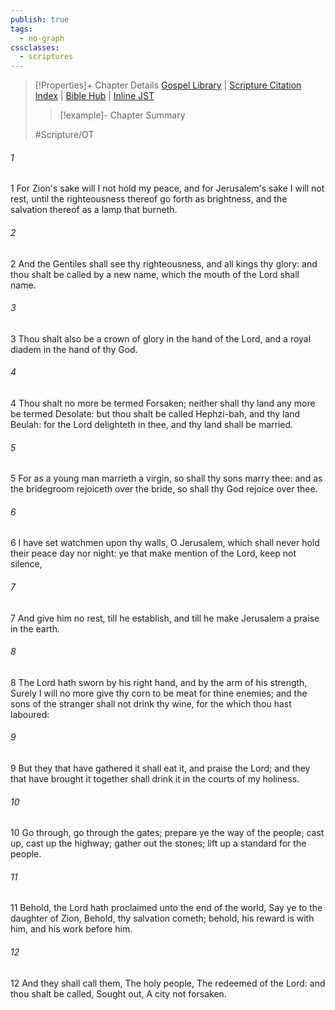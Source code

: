```yaml
---
publish: true
tags:
  - no-graph
cssclasses:
  - scriptures
---
```

>[!Properties]+ Chapter Details
>[Gospel Library](https://churchofjesuschrist.org/study/scriptures/ot/isa/62?lang=eng)    |    [Scripture Citation Index](https://scriptures.byu.edu/#07b3e::c07b3e)    |    [Bible Hub](https://biblehub.com/isaiah/62.htm)    |    [Inline JST](https://scripturetoolbox.com/html/ic/Isaiah/62.html)
>>[!example]- Chapter Summary
>> 
> 
>
>#Scripture/OT
###### 1
1 For Zion's sake will I not hold my peace, and for Jerusalem's sake I will not rest, until the righteousness thereof go forth as brightness, and the salvation thereof as a lamp that burneth.
###### 2
2 And the Gentiles shall see thy righteousness, and all kings thy glory: and thou shalt be called by a new name, which the mouth of the Lord shall name.
###### 3
3 Thou shalt also be a crown of glory in the hand of the Lord, and a royal diadem in the hand of thy God.
###### 4
4 Thou shalt no more be termed Forsaken; neither shall thy land any more be termed Desolate: but thou shalt be called Hephzi-bah, and thy land Beulah: for the Lord delighteth in thee, and thy land shall be married.
###### 5
5 For as a young man marrieth a virgin, so shall thy sons marry thee: and as the bridegroom rejoiceth over the bride, so shall thy God rejoice over thee.
###### 6
6 I have set watchmen upon thy walls, O Jerusalem, which shall never hold their peace day nor night: ye that make mention of the Lord, keep not silence,
###### 7
7 And give him no rest, till he establish, and till he make Jerusalem a praise in the earth.
###### 8
8 The Lord hath sworn by his right hand, and by the arm of his strength, Surely I will no more give thy corn to be meat for thine enemies; and the sons of the stranger shall not drink thy wine, for the which thou hast laboured:
###### 9
9 But they that have gathered it shall eat it, and praise the Lord; and they that have brought it together shall drink it in the courts of my holiness.
###### 10
10 Go through, go through the gates; prepare ye the way of the people; cast up, cast up the highway; gather out the stones; lift up a standard for the people.
###### 11
11 Behold, the Lord hath proclaimed unto the end of the world, Say ye to the daughter of Zion, Behold, thy salvation cometh; behold, his reward is with him, and his work before him.
###### 12
12 And they shall call them, The holy people, The redeemed of the Lord: and thou shalt be called, Sought out, A city not forsaken.
